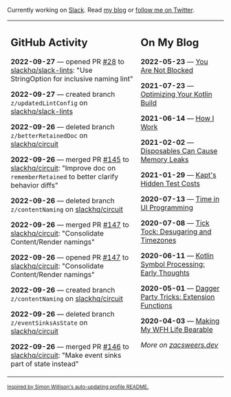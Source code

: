 Currently working on [Slack](https://slack.com/). Read [my blog](https://zacsweers.dev/) or [follow me on Twitter](https://twitter.com/ZacSweers).

<table><tr><td valign="top" width="60%">

## GitHub Activity
<!-- githubActivity starts -->
**2022-09-27** — opened PR [#28](https://github.com/slackhq/slack-lints/pull/28) to [slackhq/slack-lints](https://github.com/slackhq/slack-lints): "Use StringOption for inclusive naming lint"

**2022-09-27** — created branch `z/updatedLintConfig` on [slackhq/slack-lints](https://github.com/slackhq/slack-lints)

**2022-09-26** — deleted branch `z/betterRetainedDoc` on [slackhq/circuit](https://github.com/slackhq/circuit)

**2022-09-26** — merged PR [#145](https://github.com/slackhq/circuit/pull/145) to [slackhq/circuit](https://github.com/slackhq/circuit): "Improve doc on `rememberRetained` to better clarify behavior diffs"

**2022-09-26** — deleted branch `z/contentNaming` on [slackhq/circuit](https://github.com/slackhq/circuit)

**2022-09-26** — merged PR [#147](https://github.com/slackhq/circuit/pull/147) to [slackhq/circuit](https://github.com/slackhq/circuit): "Consolidate Content/Render namings"

**2022-09-26** — opened PR [#147](https://github.com/slackhq/circuit/pull/147) to [slackhq/circuit](https://github.com/slackhq/circuit): "Consolidate Content/Render namings"

**2022-09-26** — created branch `z/contentNaming` on [slackhq/circuit](https://github.com/slackhq/circuit)

**2022-09-26** — deleted branch `z/eventSinksAsState` on [slackhq/circuit](https://github.com/slackhq/circuit)

**2022-09-26** — merged PR [#146](https://github.com/slackhq/circuit/pull/146) to [slackhq/circuit](https://github.com/slackhq/circuit): "Make event sinks part of state instead"
<!-- githubActivity ends -->
</td><td valign="top" width="40%">

## On My Blog
<!-- blog starts -->
**2022-05-23** — [You Are Not Blocked](https://www.zacsweers.dev/you-are-not-blocked/)

**2021-07-23** — [Optimizing Your Kotlin Build](https://www.zacsweers.dev/optimizing-your-kotlin-build/)

**2021-06-14** — [How I Work](https://www.zacsweers.dev/how-i-work/)

**2021-02-02** — [Disposables Can Cause Memory Leaks](https://www.zacsweers.dev/disposables-can-cause-memory-leaks/)

**2021-01-29** — [Kapt's Hidden Test Costs](https://www.zacsweers.dev/kapts-hidden-test-costs/)

**2020-07-13** — [Time in UI Programming](https://www.zacsweers.dev/time-in-ui/)

**2020-07-08** — [Tick Tock: Desugaring and Timezones](https://www.zacsweers.dev/ticktock-desugaring-timezones/)

**2020-06-11** — [Kotlin Symbol Processing: Early Thoughts](https://www.zacsweers.dev/kotlin-symbol-processor-early-thoughts/)

**2020-05-01** — [Dagger Party Tricks: Extension Functions](https://www.zacsweers.dev/dagger-party-tricks-extension-functions/)

**2020-04-03** — [Making My WFH Life Bearable](https://www.zacsweers.dev/making-wfh-life-bearable/)
<!-- blog ends -->
_More on [zacsweers.dev](https://zacsweers.dev/)_
</td></tr></table>

<sub><a href="https://simonwillison.net/2020/Jul/10/self-updating-profile-readme/">Inspired by Simon Willison's auto-updating profile README.</a></sub>